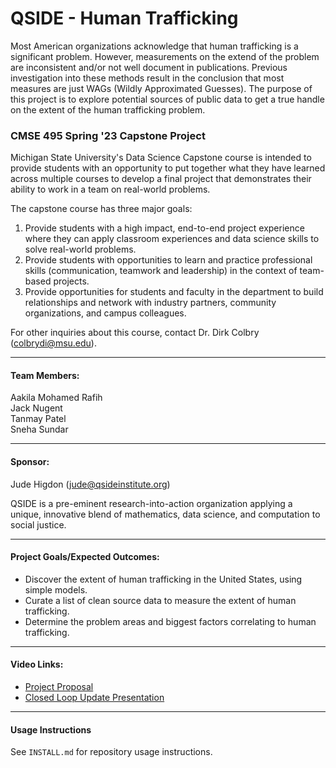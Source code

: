 <!-- #region -->
# QSIDE - Human Trafficking

Most American organizations acknowledge that human trafficking is a significant problem. However, measurements on the extend of the problem are inconsistent and/or not well document in publications. Previous investigation into these methods result in the conclusion that most measures are just WAGs (Wildly Approximated Guesses). The purpose of this project is to explore potential sources of public data to get a true handle on the extent of the human trafficking problem.

### CMSE 495 Spring '23 Capstone Project<br>
Michigan State University's Data Science Capstone course is intended to provide students with an opportunity to put together what they have learned across multiple courses to develop a final project that demonstrates their ability to work in a team on real-world problems.

The capstone course has three major goals:

1. Provide students with a high impact, end-to-end project experience where they can apply classroom experiences and data science skills to solve real-world problems.
2. Provide students with opportunities to learn and practice professional skills (communication, teamwork and leadership) in the context of team-based projects.
3. Provide opportunities for students and faculty in the department to build relationships and network with industry partners, community organizations, and campus colleagues.



For other inquiries about this course, contact Dr. Dirk Colbry (colbrydi@msu.edu).

---
#### Team Members:
Aakila Mohamed Rafih<br>
Jack Nugent<br>
Tanmay Patel<br>
Sneha Sundar

---
#### Sponsor:
Jude Higdon (jude@qsideinstitute.org)<br>

QSIDE is a pre-eminent research-into-action organization applying a unique, innovative blend of mathematics, data science, and computation to social justice.

---
#### Project Goals/Expected Outcomes:
- Discover the extent of human trafficking in the United States, using simple models.
- Curate a list of clean source data to measure the extent of human trafficking.
- Determine the problem areas and biggest factors correlating to human trafficking.

---
#### Video Links:
- [Project Proposal](https://youtu.be/sLI0I4gfVz4)
- [Closed Loop Update Presentation](https://youtu.be/SdwatjWmhlg)

---
#### Usage Instructions
See `INSTALL.md` for repository usage instructions.
<!-- #endregion -->

